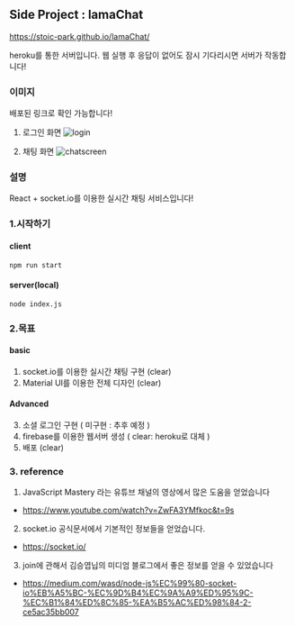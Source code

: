 ## Side Project : lamaChat

https://stoic-park.github.io/lamaChat/

heroku를 통한 서버입니다. 웹 실행 후 응답이 없어도 잠시 기다리시면 서버가 작동합니다!

### 이미지

배포된 링크로 확인 가능합니다!

1. 로그인 화면
   ![login](https://user-images.githubusercontent.com/55645972/87465556-d8309500-c64f-11ea-8076-e2a144526b6a.png)

2. 채팅 화면
   ![chatscreen](https://user-images.githubusercontent.com/55645972/87465548-d49d0e00-c64f-11ea-8c3e-bbeb7d7373df.png)

### 설명

React + socket.io를 이용한 실시간 채팅 서비스입니다!

### 1.시작하기

#### client

`npm run start`

#### server(local)

`node index.js`

### 2.목표

#### basic

1. socket.io를 이용한 실시간 채팅 구현 (clear)
2. Material UI를 이용한 전체 디자인 (clear)

#### Advanced

3. 소셜 로그인 구현 ( 미구현 : 추후 예정 )
4. firebase를 이용한 웹서버 생성 ( clear: heroku로 대체 )
5. 배포 (clear)

### 3. reference

1. JavaScript Mastery 라는 유튜브 채널의 영상에서 많은 도움을 얻었습니다

- https://www.youtube.com/watch?v=ZwFA3YMfkoc&t=9s

2. socket.io 공식문서에서 기본적인 정보들을 얻었습니다.

- https://socket.io/

3. join에 관해서 김승엽닙의 미디엄 블로그에서 좋은 정보를 얻을 수 있었습니다

- https://medium.com/wasd/node-js%EC%99%80-socket-io%EB%A5%BC-%EC%9D%B4%EC%9A%A9%ED%95%9C-%EC%B1%84%ED%8C%85-%EA%B5%AC%ED%98%84-2-ce5ac35bb007
